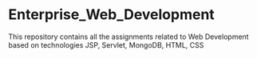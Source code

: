 # Enterprise_Web_Development

This repository contains all the assignments related to Web Development based on technologies JSP, Servlet, MongoDB, HTML, CSS
